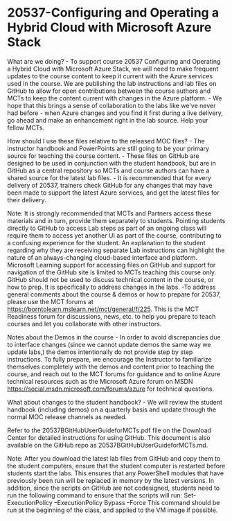 20537-Configuring and Operating a Hybrid Cloud with Microsoft Azure Stack
=========================================================================

What are we doing? - To support course 20537 Configuring and Operating a Hybrid
Cloud with Microsoft Azure Stack, we will need to make frequent updates to the
course content to keep it current with the Azure services used in the course. We
are publishing the lab instructions and lab files on GitHub to allow for open
contributions between the course authors and MCTs to keep the content current
with changes in the Azure platform. - We hope that this brings a sense of
collaboration to the labs like we've never had before - when Azure changes and
you find it first during a live delivery, go ahead and make an enhancement right
in the lab source. Help your fellow MCTs.

How should I use these files relative to the released MOC files? - The
instructor handbook and PowerPoints are still going to be your primary source
for teaching the course content. - These files on GitHub are designed to be used
in conjunction with the student handbook, but are in GitHub as a central
repository so MCTs and course authors can have a shared source for the latest
lab files. - It is recommended that for every delivery of 20537, trainers check
GitHub for any changes that may have been made to support the latest Azure
services, and get the latest files for their delivery.

Note: It is strongly recommended that MCTs and Partners access these materials
and in turn, provide them separately to students. Pointing students directly to
GitHub to access Lab steps as part of an ongoing class will require them to
access yet another UI as part of the course, contributing to a confusing
experience for the student. An explanation to the student regarding why they are
receiving separate Lab instructions can highlight the nature of an
always-changing cloud-based interface and platform. Microsoft Learning support
for accessing files on GitHub and support for navigation of the GitHub site is
limited to MCTs teaching this course only. GitHub should not be used to discuss
technical content in the course, or how to prep. It is specifically to address
changes in the labs. -To address general comments about the course & demos or
how to prepare for 20537, please use the MCT forums at
https://borntolearn.mslearn.net/mct/general/f/225. This is the MCT Readiness
forum for discussions, news, etc. to help you prepare to teach courses and let
you collaborate with other instructors.

Notes about the Demos in the course - In order to avoid discrepancies due to
interface changes (since we cannot update demos the same way we update labs,)
the demos intentionally do not provide step by step instructions. To fully
prepare, we encourage the Instructor to familiarize themselves completely with
the demos and content prior to teaching the course, and reach out to the MCT
forums for guidance and to online Azure technical resources such as the
Microsoft Azure forum on MSDN https://social.msdn.microsoft.com/forums/azure for
technical questions.

What about changes to the student handbook? - We will review the student
handbook (including demos) on a quarterly basis and update through the normal
MOC release channels as needed.

Refer to the 20537BGitHubUserGuideforMCTs.pdf file on the Download Center for
detailed instructions for using GitHub. This document is also available on the
GitHub repo as 20537BGitHubUserGuideforMCTs.md.

Note: After you download the latest lab files from GitHub and copy them to the
student computers, ensure that the student computer is restarted before students
start the labs. This ensures that any PowerShell modules that have previously
been run will be replaced in memory by the latest versions. In addition, since
the scripts on GitHub are not codesigned, students need to run the following
command to ensure that the scripts will run: Set-ExecutionPolicy
–ExecutionPolicy Bypass –Force This command should be run at the beginning of
the class, and applied to the VM image if possible.
